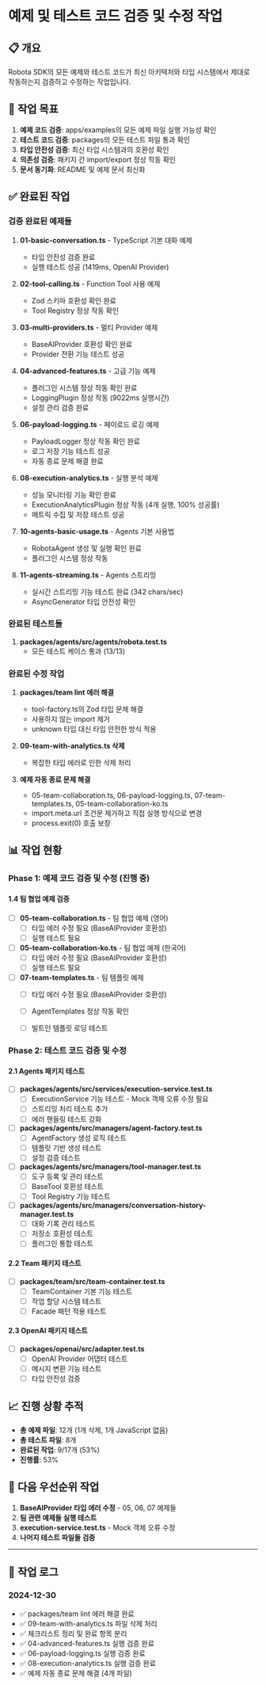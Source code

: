 # 예제 및 테스트 코드 검증 및 수정 작업

## 📋 개요

Robota SDK의 모든 예제와 테스트 코드가 최신 아키텍처와 타입 시스템에서 제대로 작동하는지 검증하고 수정하는 작업입니다.

## 🎯 작업 목표

1. **예제 코드 검증**: apps/examples의 모든 예제 파일 실행 가능성 확인
2. **테스트 코드 검증**: packages의 모든 테스트 파일 통과 확인  
3. **타입 안전성 검증**: 최신 타입 시스템과의 호환성 확인
4. **의존성 검증**: 패키지 간 import/export 정상 작동 확인
5. **문서 동기화**: README 및 예제 문서 최신화

## ✅ 완료된 작업

### 검증 완료된 예제들
1. **01-basic-conversation.ts** - TypeScript 기본 대화 예제
   - 타입 안전성 검증 완료
   - 실행 테스트 성공 (1419ms, OpenAI Provider)

2. **02-tool-calling.ts** - Function Tool 사용 예제
   - Zod 스키마 호환성 확인 완료
   - Tool Registry 정상 작동 확인

3. **03-multi-providers.ts** - 멀티 Provider 예제
   - BaseAIProvider 호환성 확인 완료
   - Provider 전환 기능 테스트 성공

4. **04-advanced-features.ts** - 고급 기능 예제
   - 플러그인 시스템 정상 작동 확인 완료
   - LoggingPlugin 정상 작동 (9022ms 실행시간)
   - 설정 관리 검증 완료

5. **06-payload-logging.ts** - 페이로드 로깅 예제
   - PayloadLogger 정상 작동 확인 완료
   - 로그 저장 기능 테스트 성공
   - 자동 종료 문제 해결 완료

6. **08-execution-analytics.ts** - 실행 분석 예제
   - 성능 모니터링 기능 확인 완료
   - ExecutionAnalyticsPlugin 정상 작동 (4개 실행, 100% 성공률)
   - 메트릭 수집 및 저장 테스트 성공

7. **10-agents-basic-usage.ts** - Agents 기본 사용법
   - RobotaAgent 생성 및 실행 확인 완료
   - 플러그인 시스템 정상 작동

8. **11-agents-streaming.ts** - Agents 스트리밍
   - 실시간 스트리밍 기능 테스트 완료 (342 chars/sec)
   - AsyncGenerator 타입 안전성 확인

### 완료된 테스트들
1. **packages/agents/src/agents/robota.test.ts**
   - 모든 테스트 케이스 통과 (13/13)

### 완료된 수정 작업
1. **packages/team lint 에러 해결**
   - tool-factory.ts의 Zod 타입 문제 해결
   - 사용하지 않는 import 제거
   - unknown 타입 대신 타입 안전한 방식 적용

2. **09-team-with-analytics.ts 삭제**
   - 복잡한 타입 에러로 인한 삭제 처리

3. **예제 자동 종료 문제 해결**
   - 05-team-collaboration.ts, 06-payload-logging.ts, 07-team-templates.ts, 05-team-collaboration-ko.ts
   - import.meta.url 조건문 제거하고 직접 실행 방식으로 변경
   - process.exit(0) 호출 보장

## 📊 작업 현황

### Phase 1: 예제 코드 검증 및 수정 (진행 중)

#### 1.4 팀 협업 예제 검증
- [ ] **05-team-collaboration.ts** - 팀 협업 예제 (영어)
  - [ ] 타입 에러 수정 필요 (BaseAIProvider 호환성)
  - [ ] 실행 테스트 필요
- [ ] **05-team-collaboration-ko.ts** - 팀 협업 예제 (한국어)
  - [ ] 타입 에러 수정 필요 (BaseAIProvider 호환성)
  - [ ] 실행 테스트 필요
- [ ] **07-team-templates.ts** - 팀 템플릿 예제
  - [ ] 타입 에러 수정 필요 (BaseAIProvider 호환성)
  - [ ] AgentTemplates 정상 작동 확인
  - [ ] 빌트인 템플릿 로딩 테스트



### Phase 2: 테스트 코드 검증 및 수정

#### 2.1 Agents 패키지 테스트
- [ ] **packages/agents/src/services/execution-service.test.ts**
  - [ ] ExecutionService 기능 테스트 - Mock 객체 오류 수정 필요
  - [ ] 스트리밍 처리 테스트 추가
  - [ ] 에러 핸들링 테스트 강화
- [ ] **packages/agents/src/managers/agent-factory.test.ts**
  - [ ] AgentFactory 생성 로직 테스트
  - [ ] 템플릿 기반 생성 테스트
  - [ ] 설정 검증 테스트
- [ ] **packages/agents/src/managers/tool-manager.test.ts**
  - [ ] 도구 등록 및 관리 테스트
  - [ ] BaseTool 호환성 테스트
  - [ ] Tool Registry 기능 테스트
- [ ] **packages/agents/src/managers/conversation-history-manager.test.ts**
  - [ ] 대화 기록 관리 테스트
  - [ ] 저장소 호환성 테스트
  - [ ] 플러그인 통합 테스트

#### 2.2 Team 패키지 테스트
- [ ] **packages/team/src/team-container.test.ts**
  - [ ] TeamContainer 기본 기능 테스트
  - [ ] 작업 할당 시스템 테스트
  - [ ] Facade 패턴 적용 테스트

#### 2.3 OpenAI 패키지 테스트
- [ ] **packages/openai/src/adapter.test.ts**
  - [ ] OpenAI Provider 어댑터 테스트
  - [ ] 메시지 변환 기능 테스트
  - [ ] 타입 안전성 검증

## 📈 진행 상황 추적

- **총 예제 파일**: 12개 (1개 삭제, 1개 JavaScript 없음)
- **총 테스트 파일**: 8개
- **완료된 작업**: 9/17개 (53%)
- **진행률**: 53%

## 🚨 다음 우선순위 작업

1. **BaseAIProvider 타입 에러 수정** - 05, 06, 07 예제들
2. **팀 관련 예제들 실행 테스트**
3. **execution-service.test.ts** - Mock 객체 오류 수정
4. **나머지 테스트 파일들 검증**

---

## 📝 작업 로그

### 2024-12-30
- ✅ packages/team lint 에러 해결 완료
- ✅ 09-team-with-analytics.ts 파일 삭제 처리
- ✅ 체크리스트 정리 및 완료 항목 분리
- ✅ 04-advanced-features.ts 실행 검증 완료
- ✅ 06-payload-logging.ts 실행 검증 완료
- ✅ 08-execution-analytics.ts 실행 검증 완료
- ✅ 예제 자동 종료 문제 해결 (4개 파일) 